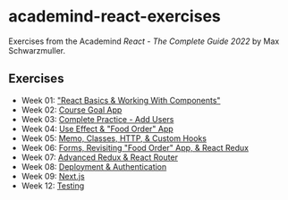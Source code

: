 # academind-react-exercises

Exercises from the Academind _React - The Complete Guide 2022_ by Max Schwarzmuller.

## Exercises

- Week 01: ["React Basics & Working With Components"](https://github.com/sbolande/academind-react-exercises/tree/week01)
- Week 02: [Course Goal App](https://github.com/sbolande/academind-react-exercises/tree/week02)
- Week 03: [Complete Practice - Add Users](https://github.com/sbolande/academind-react-exercises/tree/week03)
- Week 04: [Use Effect & "Food Order" App](https://github.com/sbolande/academind-react-exercises/tree/week04)
- Week 05: [Memo, Classes, HTTP, & Custom Hooks](https://github.com/sbolande/academind-react-exercises/tree/week05)
- Week 06: [Forms, Revisiting "Food Order" App, & React Redux](https://github.com/sbolande/academind-react-exercises/tree/week06)
- Week 07: [Advanced Redux & React Router](https://github.com/sbolande/academind-react-exercises/tree/week07)
- Week 08: [Deployment & Authentication](https://github.com/sbolande/academind-react-exercises/tree/week08)
- Week 09: [Next.js](https://github.com/sbolande/academind-react-exercises/tree/week09)
- Week 12: [Testing](https://github.com/sbolande/academind-react-exercises/tree/week12)

